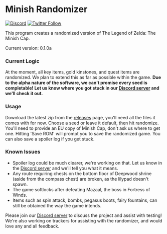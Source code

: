 # Minish Randomizer

[![Discord](https://discordapp.com/api/guilds/342341497024151553/embed.png?style=shield)](https://discord.gg/ndFuWbV)
[![Twitter Follow](https://img.shields.io/badge/follow-%40minishmaker-blue.svg?style=flat&logo=twitter)](https://twitter.com/minishmaker)

This program creates a randomized version of The Legend of Zelda: The Minish Cap.

Current version: 0.1.0a

### Current Logic
At the moment, all key items, gold kinstones, and quest items are randomized. We plan to extend this as far as possible within the game. **Due to the alpha nature of the software, we can't promise every seed is completable! Let us know where you got stuck in our [Discord server](https://discord.gg/ndFuWbV) and we'll check it out.**

### Usage
Download the latest zip from the [releases](https://github.com/minishmaker/randomizer/releases) page, you'll need all the files it comes with for now. Choose a seed or leave it default, then hit randomize. You'll need to provide an EU copy of Minish Cap, don't ask us where to get one. Hitting 'Save ROM' will prompt you to save the randomized game. You can also save a spoiler log if you get stuck.

### Known Issues
- Spoiler log could be much clearer, we're working on that. Let us know in the [Discord server](https://discord.gg/ndFuWbV) and we'll tell you what it means.
- Any route requiring chests on the bottom floor of Deepwood shrine (aside from the compass chest) are broken, as the lilypad doesn't spawn.
- The game softlocks after defeating Mazaal, the boss in Fortress of Winds.
- Items such as spin attack, bombs, pegasus boots, fairy fountains, can still be obtained the way the game intends.



Please join our [Discord server](https://discord.gg/ndFuWbV) to discuss the project and assist with testing!
We're also working on trackers for assisting with the randomizer, and would love any and all feedback.
